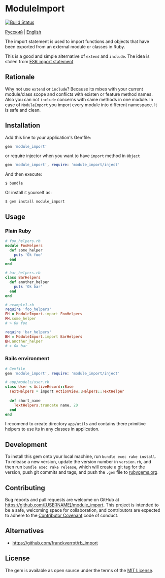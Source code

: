 # ModuleImport

[![Build Status](https://travis-ci.org/dapi/module_import.svg?branch=master)](https://travis-ci.org/dapi/module_import)

[Русский](README.ru.md) | [English](README.md)

The import statement is used to import functions and objects that have been exported from an external module or classes in Ruby.

This is a good and simple alternative of `extend` and `include`. The idea is stolen from [ES6 import statement](https://developer.mozilla.org/en/docs/web/javascript/reference/statements/import)

## Rationale

Why not use `extend` or `include`? Because its mixes with your current module/class scope and conflicts with existen or feature method names. Also you can not `include` concerns with same methods in one module. In case of `ModuleImport` you import every module into different namespace. It is safe and clean.

## Installation

Add this line to your application's Gemfile:

```ruby
gem 'module_import'
```

or require injector when you want to have `import` method in `Object`

```ruby
gem 'module_import', require: 'module_import/inject'
```

And then execute:

    $ bundle

Or install it yourself as:

    $ gem install module_import

## Usage

### Plain Ruby

```ruby
# foo_helpers.rb
module FooHelpers
  def some_helper
    puts 'Ok foo'
  end
end

# bar_helpers.rb
class BarHelpers
  def another_helper
    puts 'Ok bar'
  end
end

# example1.rb
require 'foo_helpers'
FH = ModuleImport.import FooHelpers
FH.some_helper
# > Ok foo

require 'bar_helpers'
BH = ModuleImport.import BarHelpers
BH.another_helper
# > Ok bar
```

### Rails environment

```ruby
# Gemfile
gem 'module_import', require: 'module_import/inject'

# app/models/user.rb
class User < ActiveRecord::Base
  TextHelpers = import ActionView::Helpers::TextHelper
  
  def short_name
    TextHelpers.truncate name, 20
  end
end
```

I recomend to create directory `app/utils` and contains there primitive helpers to use its in any classes in application.

## Development

To install this gem onto your local machine, run `bundle exec rake install`. To release a new version, update the version number in `version.rb`, and then run `bundle exec rake release`, which will create a git tag for the version, push git commits and tags, and push the `.gem` file to [rubygems.org](https://rubygems.org).

## Contributing

Bug reports and pull requests are welcome on GitHub at https://github.com/[USERNAME]/module_import. This project is intended to be a safe, welcoming space for collaboration, and contributors are expected to adhere to the [Contributor Covenant](contributor-covenant.org) code of conduct.


## Alternatives

* https://github.com/franckverrot/rb_import

## License

The gem is available as open source under the terms of the [MIT License](http://opensource.org/licenses/MIT).


